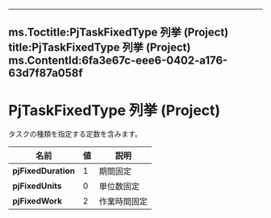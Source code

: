 

---
ms.Toctitle:PjTaskFixedType 列挙 (Project)
title:PjTaskFixedType 列挙 (Project)
ms.ContentId:6fa3e67c-eee6-0402-a176-63d7f87a058f
---
# PjTaskFixedType 列挙 (Project)




タスクの種類を指定する定数を含みます。

|**名前**|**値**|**説明**|
|---|---|---|
|**pjFixedDuration**|1|期間固定|
|**pjFixedUnits**|0|単位数固定|
|**pjFixedWork**|2|作業時間固定|




